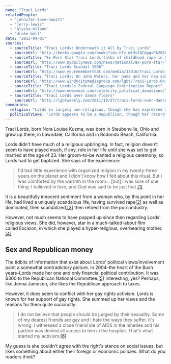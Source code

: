 ```yaml
---
name: "Traci Lords"
relatedPeople:
  - "jennifer-love-hewitt"
  - "jerry-lewis"
  - "alyssa-milano"
  - "drake-bell"
date: "2013-04-01"
sources:
  - sourceTitle: "Traci Lords: Underneath it All by Traci Lords"
    sourceUrl: "http://books.google.com/books?id=-hTz_mt3vIQC&pg=PA201&lpg=PA201&dq=Traci+Lords+religion&source=bl&ots=a6C-FFUC8B&sig=JC3cJhBUA5SENTZPouzOitIUAVk&hl=en&sa=X&ei=K6JDUbvqAoGhqgGb0IDwAg&ved=0CEEQ6AEwAg#v=onepage&q=Traci%20Lords%20religion&f=false"
  - sourceTitle: "Ex-Porn Star Traci Lords talks of childhood rape in Steubenville when she was 10-years old"
    sourceUrl: "http://www.nydailynews.com/news/national/ex-porn-star-lords-raped-steubenville-article-1.1289435"
  - sourceTitle: "Traci Lords Scandal 1986"
    sourceUrl: "http://www.yourememberthat.com/media/13016/Traci_Lords_Scandal_1986/#.UUOkV1tASg0"
  - sourceTitle: "Traci Lords: On John Waters, her name and her new song"
    sourceUrl: "http://www.windycitymediagroup.com/lgbt/Traci-Lords-On-John-Waters-her-name-and-new-song/36949.html"
  - sourceTitle: "Traci Lords's Federal Campaign Contribution Report"
    sourceUrl: "http://www.newsmeat.com/celebrity_political_donations/Traci_Lords.php"
  - sourceTitle: "Traci Lords over dance floors"
    sourceUrl: "http://lgbtweekly.com/2011/10/27/traci-lords-over-dance-floors/"
summaries:
  religion: "Lords is largely non-religious, though she has expressed an affinity to the sentiment that \"God is love.\""
  politicalViews: "Lords appears to be a Republican, though her record of gay rights advocacy speaks to a more liberal worldview."
---
```


Traci Lords, born Nora Louise Kuzma, was born in Steubenville, Ohio and grew up there, in Lawndale, California and in Rodondo Beach, California.

Lords didn't have much of a religious upbringing. In fact, religion doesn't seem to have played much, if any, role in her life until she was set to get married at the age of 23. Her groom-to-be wanted a religious ceremony, so Lords had to get baptized. She says of the experience:

>I'd had little experience with organized religion in my twenty-three years on the planet and I didn't know how I felt about this ritual. But I was comforted by the warmth in the room… [but] I was sure of one thing: I believed in love, and God was said to be just that.<a class="source-citation" href="#http%3A%2F%2Fbooks.google.com%2Fbooks%3Fid%3D-hTz_mt3vIQC%26pg%3DPA201%26lpg%3DPA201%26dq%3DTraci%2BLords%2Breligion%26source%3Dbl%26ots%3Da6C-FFUC8B%26sig%3DJC3cJhBUA5SENTZPouzOitIUAVk%26hl%3Den%26sa%3DX%26ei%3DK6JDUbvqAoGhqgGb0IDwAg%26ved%3D0CEEQ6AEwAg%23v%3Donepage%26q%3DTraci%2520Lords%2520religion%26f%3Dfalse" title="Traci Lords: Underneath it All by Traci Lords">[1]</a>

It is a beautifully innocent sentiment from a woman who, by this point in her life, had lived a uniquely scandalous life, having survived rape<a class="source-citation" href="#http%3A%2F%2Fwww.nydailynews.com%2Fnews%2Fnational%2Fex-porn-star-lords-raped-steubenville-article-1.1289435" title="Ex-Porn Star Traci Lords talks of childhood rape in Steubenville when she was 10-years old">[2]</a> as well as dominated, then scandalized,<a class="source-citation" href="#http%3A%2F%2Fwww.yourememberthat.com%2Fmedia%2F13016%2FTraci_Lords_Scandal_1986%2F%23.UUOkV1tASg0" title="Traci Lords Scandal 1986">[3]</a> then retired from the porn industry.

However, not much seems to have popped up since then regarding Lords' religious views. She did, however, star in a much-talked-about film called Excision, in which she played a hyper-religious, overbearing mother.<a class="source-citation" href="#http%3A%2F%2Fwww.windycitymediagroup.com%2Flgbt%2FTraci-Lords-On-John-Waters-her-name-and-new-song%2F36949.html" title="Traci Lords: On John Waters, her name and her new song">[4]</a>

## Sex and Republican money

The tidbits of information that exist about Lords' political views/involvement paint a somewhat contradictory picture. In 2004–the heart of the Bush years–Lords made her one and only financial political contribution. It was $300 to the Republican National Committee.<a class="source-citation" href="#http%3A%2F%2Fwww.newsmeat.com%2Fcelebrity_political_donations%2FTraci_Lords.php" title="Traci Lords&apos;s Federal Campaign Contribution Report">[5]</a> Interesting, yes? Perhaps, like Jenna Jameson, she likes the Republican approach to taxes.

However, it does seem to conflict with her gay rights activism. Lords is known for her support of gay rights. She summed up her views and the reasons for them quite succinctly:

>I do not believe that people should be judged by their sexuality. Some of my dearest friends are gay and I hate the ways they suffer. It's wrong. I witnessed a close friend die of AIDS in the nineties and his partner was denied all access to him in the hospital. That's what started my activism.<a class="source-citation" href="#http%3A%2F%2Flgbtweekly.com%2F2011%2F10%2F27%2Ftraci-lords-over-dance-floors%2F" title="Traci Lords over dance floors">[6]</a>

My guess is she couldn't agree with the right's stance on social issues, but likes something about either their foreign or economic policies. What do you readers think?